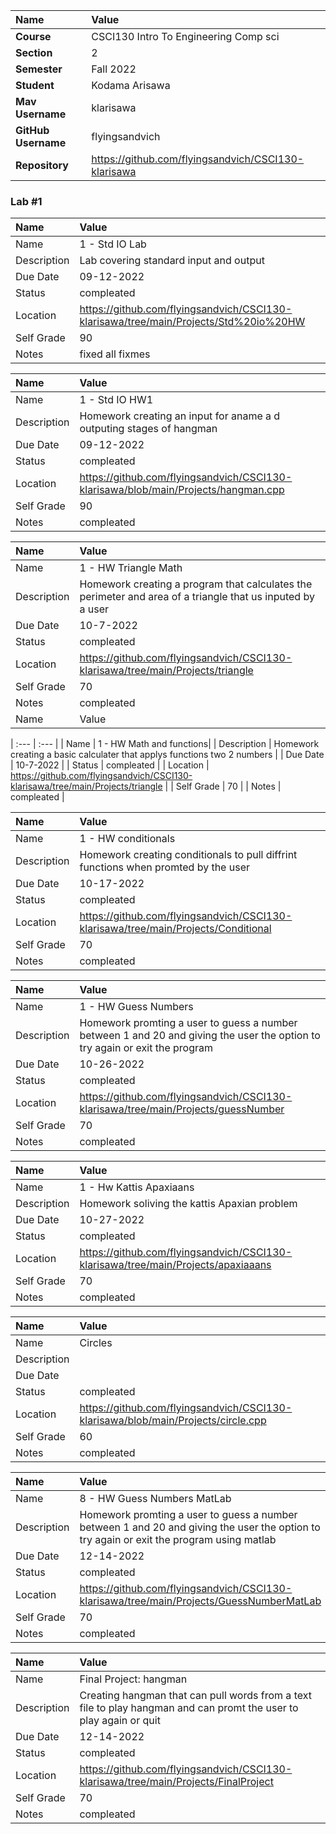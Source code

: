 
| Name | Value |
|:---|:---|
| **Course** | CSCI130 Intro To Engineering Comp sci |
| **Section** | 2 |
| **Semester** | Fall 2022 |
| **Student** | Kodama Arisawa|
| **Mav Username**            | klarisawa |
| **GitHub Username**         | flyingsandvich |
| **Repository**          | https://github.com/flyingsandvich/CSCI130-klarisawa |

### Lab #1

| Name | Value |
| :--- | :--- |
| Name | 1 - Std IO Lab |
| Description | Lab covering standard input and output |
| Due Date | 09-12-2022 |
| Status | compleated |
| Location | https://github.com/flyingsandvich/CSCI130-klarisawa/tree/main/Projects/Std%20io%20HW |
| Self Grade | 90 |
| Notes | fixed all fixmes |

| Name | Value |
| :--- | :--- |
| Name | 1 - Std IO HW1 |
| Description | Homework creating an input for aname a d outputing stages of hangman |
| Due Date | 09-12-2022 |
| Status | compleated |
| Location | https://github.com/flyingsandvich/CSCI130-klarisawa/blob/main/Projects/hangman.cpp |
| Self Grade | 90 |
| Notes | compleated |

| Name | Value |
| :--- | :--- |
| Name | 1 - HW Triangle Math|
| Description | Homework creating a program that calculates the perimeter and area of a triangle that us inputed by a user |
| Due Date | 10-7-2022 |
| Status | compleated |
| Location | https://github.com/flyingsandvich/CSCI130-klarisawa/tree/main/Projects/triangle |
| Self Grade | 70 |
| Notes | compleated |
| Name | Value |

| :--- | :--- |
| Name | 1 - HW Math and functions|
| Description | Homework creating a basic calculater that applys functions two 2 numbers |
| Due Date | 10-7-2022 |
| Status | compleated |
| Location | https://github.com/flyingsandvich/CSCI130-klarisawa/tree/main/Projects/triangle |
| Self Grade | 70 |
| Notes | compleated |

| Name | Value |
| :--- | :--- |
| Name | 1 - HW conditionals|
| Description | Homework creating conditionals to pull diffrint functions when promted by the user|
| Due Date | 10-17-2022 |
| Status | compleated |
| Location | https://github.com/flyingsandvich/CSCI130-klarisawa/tree/main/Projects/Conditional |
| Self Grade | 70 |
| Notes | compleated |

| Name | Value |
| :--- | :--- |
| Name | 1 - HW Guess Numbers|
| Description | Homework promting a user to guess a number between 1 and 20 and giving the user the option to try again or exit the program|
| Due Date | 10-26-2022 |
| Status | compleated |
| Location | https://github.com/flyingsandvich/CSCI130-klarisawa/tree/main/Projects/guessNumber |
| Self Grade | 70 |
| Notes | compleated |

| Name | Value |
| :--- | :--- |
| Name | 1 - Hw Kattis Apaxiaans|
| Description | Homework soliving the kattis Apaxian problem|
| Due Date | 10-27-2022 |
| Status | compleated |
| Location | https://github.com/flyingsandvich/CSCI130-klarisawa/tree/main/Projects/apaxiaaans |
| Self Grade | 70 |
| Notes | compleated |

| Name | Value |
| :--- | :--- |
| Name | Circles|
| Description | |
| Due Date |  |
| Status | compleated |
| Location | https://github.com/flyingsandvich/CSCI130-klarisawa/blob/main/Projects/circle.cpp |
| Self Grade | 60 |
| Notes | compleated |

| Name | Value |
| :--- | :--- |
| Name | 8 - HW Guess Numbers MatLab|
| Description | Homework promting a user to guess a number between 1 and 20 and giving the user the option to try again or exit the program using matlab|
| Due Date | 12-14-2022 |
| Status | compleated |
| Location | https://github.com/flyingsandvich/CSCI130-klarisawa/tree/main/Projects/GuessNumberMatLab |
| Self Grade | 70 |
| Notes | compleated |

| Name | Value |
| :--- | :--- |
| Name | Final Project: hangman|
| Description | Creating hangman that can pull words from a text file to play hangman and can promt the user to play again or quit|
| Due Date | 12-14-2022 |
| Status | compleated |
| Location | https://github.com/flyingsandvich/CSCI130-klarisawa/tree/main/Projects/FinalProject |
| Self Grade | 70 |
| Notes | compleated |



